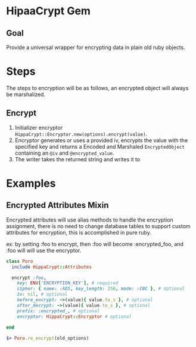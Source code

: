 # HipaaCrypt Gem

## Goal

Provide a universal wrapper for encrypting data in plain old ruby objects.

# Steps
The steps to encryption will be as follows, an encrypted object will always be marshalized.

## Encrypt

1. Initializer encryptor `HippaCrypt::Encryptor.new(options).encrypt(value)`.
2. Encryptor generates or uses a provided iv, encrypts the value with the specified key and returns a Encoded and
  Marshaled `EncryptedObject` containing an `@iv` and `@encrypted_value`.
3. The writer takes the returned string and writes it to 

# Examples

## Encrypted Attributes Mixin

Encrypted attributes will use alias methods to handle the encryption assignment, there is no need to change
database tables to support custom attributes for encryption, this is accomplished in pure ruby.

ex: by setting :foo to encrypt, then :foo will become :encrypted_foo, and :foo will will use the encryptor.

```ruby
class Poro
  include HippaCrypt::Attributes

  encrypt :foo,
    key: ENV['ENCRYPTION_KEY'], # required
    cipher: { name: :AES, key_length: 256, mode: :CBC }, # optional
    iv: nil, # optional
    before_encrypt: ->(value){ value.to_s }, # optional
    after_decrypt: ->(value){ value.to_s }, # optional
    prefix: :encrypted_, # optional
    encryptor: HippaCrypt::Encryptor # optional
    
end
```

```ruby
$> Poro.re_encrypt(old_options)
```
  
  
